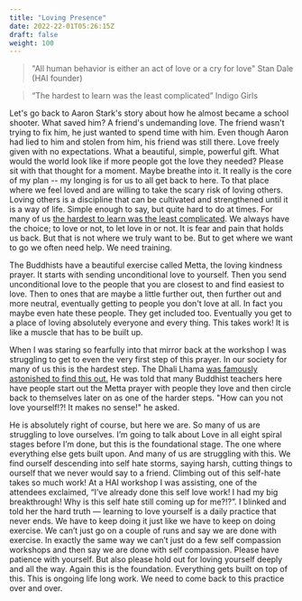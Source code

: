 ```yaml
---
title: "Loving Presence"
date: 2022-22-01T05:26:15Z
draft: false
weight: 100
---
```

> "All human behavior is either an act of love or a cry for love"
 Stan Dale (HAI founder)

> “The hardest to learn was the least complicated”
 Indigo Girls

Let's go back to Aaron Stark's story about how he almost became a school shooter. What saved him? A friend's undemanding love. The friend wasn't trying to fix him, he just wanted to spend time with him. Even though Aaron had lied to him and stolen from him, his friend was still there. Love freely given with no expectations. What a beautiful, simple, powerful gift. What would the world look like if more people got the love they needed? Please sit with that thought for a moment. Maybe breathe into it. It really is the core of my plan -- my longing is for us to all get back to here. To that place where we feel loved and are willing to take the scary risk of loving others. Loving others is a discipline that can be cultivated and strengthened until it is a way of life. Simple enough to say, but quite hard to do at times. For many of us [the hardest to learn was the least complicated][1]. We always have the choice; to love or not, to let love in or not. It is fear and pain that holds us back. But that is not where we truly want to be. But to get where we want to go we often need help. We need training.

The Buddhists have a beautiful exercise called Metta, the loving kindness prayer. It starts with sending unconditional love to yourself. Then you send unconditional love to the people that you are closest to and find easiest to love. Then to ones that are maybe a little further out, then further out and more neutral, eventually getting to people you don't love at all. In fact you maybe even hate these people. They get included too. Eventually you get to a place of loving absolutely everyone and every thing. This takes work! It is like a muscle that has to be built up.

When I was staring so fearfully into that mirror back at the workshop I was struggling to get to even the very first step of this prayer. In our society for many of us this is the hardest step. The Dhali Lhama [was famously astonished to find this out.][2] He was told that many Buddhist teachers here have people start out the Metta prayer with people they love and then circle back to themselves later on as one of the harder steps. "How can you not love yourself!?! It makes no sense!" he asked. 

He is absolutely right of course, but here we are. So many of us are struggling to love ourselves. I’m going to talk about Love in all eight spiral stages before I’m done, but this is the foundational stage.  The one where everything else gets built upon. And many of us are struggling with this. We find ourself descending into self hate storms, saying harsh, cutting things to ourself that we never would say to a friend. Climbing out of this self-hate takes so much work! At a HAI workshop I was assisting, one of the attendees exclaimed, “I’ve already done this self love work! I had my big breakthrough! Why is this self hate still coming up for me?!?”. I blinked and told her the hard truth — learning to love yourself is a daily practice that never ends. We have to keep doing it just like we have to keep on doing exercise.  We can’t just go on a couple of runs and say we are done with exercise. In exactly the same way we can’t just do a few self compassion workshops and then say we are done with self compassion. Please have patience with yourself. But also please hold out for loving yourself deeply and all the way. Again this is the foundation. Everything gets built on top of this. This is ongoing life long work. We need to come back to this practice over and over.




[1]:	https://open.spotify.com/album/08rSr5tinC3ZsQMPFgYuW4
[2]:	http://www.dispatchesfromtheheart.com/blog/2016/2/23/hhdl-self-hatred-story